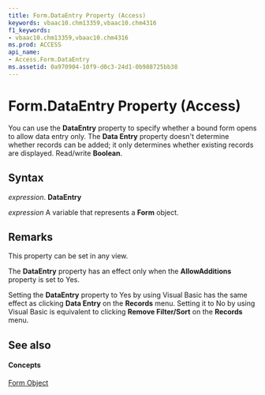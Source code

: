 ```yaml
---
title: Form.DataEntry Property (Access)
keywords: vbaac10.chm13359,vbaac10.chm4316
f1_keywords:
- vbaac10.chm13359,vbaac10.chm4316
ms.prod: ACCESS
api_name:
- Access.Form.DataEntry
ms.assetid: 0a970904-10f9-d0c3-24d1-0b988725bb38
---
```



# Form.DataEntry Property (Access)

You can use the  **DataEntry** property to specify whether a bound form opens to allow data entry only. The **Data Entry** property doesn't determine whether records can be added; it only determines whether existing records are displayed. Read/write **Boolean**.


## Syntax

 _expression_. **DataEntry**

 _expression_ A variable that represents a **Form** object.


## Remarks

This property can be set in any view.

The  **DataEntry** property has an effect only when the **AllowAdditions** property is set to Yes.

Setting the  **DataEntry** property to Yes by using Visual Basic has the same effect as clicking **Data Entry** on the **Records** menu. Setting it to No by using Visual Basic is equivalent to clicking **Remove Filter/Sort** on the **Records** menu.


## See also


#### Concepts


[Form Object](form-object-access.md)

